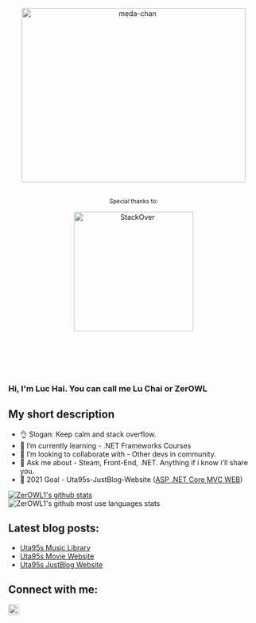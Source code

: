 
<div align="center">
	<img width="450" height="350" src="https://i.pinimg.com/originals/d6/71/b5/d671b57b99533df856544bb3f30fe559.gif" alt="meda-chan">
	<br>
	<br>
	<p>
		<sup>Special thanks to:</sup>
			<div>
				<img src="https://download.logo.wine/logo/Stack_Overflow/Stack_Overflow-Logo.wine.png" width="240" alt="StackOver">
			</div>
			<br>
	</p>
	<br>
	<br>
	<br>
</div>


### Hi, I'm Luc Hai. You can call me Lu Chai or ZerOWL
## My short description
- 👌 Slogan: Keep calm and stack overflow.
- 🌱 I’m currently learning - .NET Frameworks Courses
- 👯 I’m looking to collaborate with - Other devs in community.
- 💬 Ask me about - Steam, Front-End, .NET. Anything if i know i'll share you.
- 🥅 2021 Goal - Uta95s-JustBlog-Website ([ASP .NET Core MVC WEB](https://github.com/ZerOWL1/Uta95s-JustBlog))
<!-- Also feel free to update second URL to any URL -->

[![ZerOWL1's github stats](https://github-readme-stats.vercel.app/api?username=ZerOWL1&count_private=true&include_all_commits=true&theme=radical)](//input-link-here)
<br>
![ZerOWL1's github most use languages stats](https://github-readme-stats.vercel.app/api/top-langs/?username=zerowl1&layout=compact&theme=radical)

## Latest blog posts:
<!-- BLOG-POST-LIST:START -->
 - [Uta95s Music Library](https://github.com/ZerOWL1/Uta95s-Music-Library)
 - [Uta95s Movie Website](https://github.com/ZerOWL1/Uta95s-Movie-Website)
 - [Uta95s JustBlog Website](https://github.com/ZerOWL1/Uta95s-JustBlog)
<!-- BLOG-POST-LIST:END -->
<!-- This section you create this variables that are used above -->

## Connect with me:
[<img align="left" alt="ZerOWL | Facebook" width="22px" src="https://cdn3.iconfinder.com/data/icons/capsocial-round/500/facebook-512.png" />][facebook]
<!-- Optional if you have blogs -->

[facebook]: https://www.facebook.com/empecuachiyen.zerowl1/
[linkedin]: https://www.linkedin.com/in/l%E1%BB%A5c-d%C6%B0%C6%A1ng-h%E1%BA%A3i-52903a20b/

